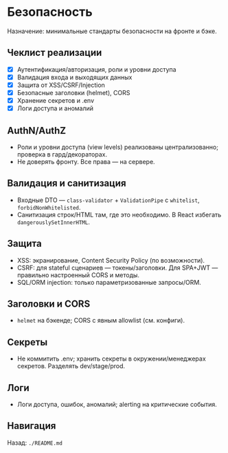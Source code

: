 # Безопасность

Назначение: минимальные стандарты безопасности на фронте и бэке.

## Чеклист реализации
- [x] Аутентификация/авторизация, роли и уровни доступа
- [x] Валидация входа и выходящих данных
- [x] Защита от XSS/CSRF/Injection
- [x] Безопасные заголовки (helmet), CORS
- [x] Хранение секретов и .env
- [x] Логи доступа и аномалий

## AuthN/AuthZ
- Роли и уровни доступа (view levels) реализованы централизованно; проверка в гард/декораторах.
- Не доверять фронту. Все права — на сервере.

## Валидация и санитизация
- Входные DTO — `class-validator` + `ValidationPipe` с `whitelist`, `forbidNonWhitelisted`.
- Санитизация строк/HTML там, где это необходимо. В React избегать `dangerouslySetInnerHTML`.

## Защита
- XSS: экранирование, Content Security Policy (по возможности).
- CSRF: для stateful сценариев — токены/заголовки. Для SPA+JWT — правильно настроенный CORS и методы.
- SQL/ORM injection: только параметризованные запросы/ORM.

## Заголовки и CORS
- `helmet` на бэкенде; CORS с явным allowlist (см. конфиги).

## Секреты
- Не коммитить .env; хранить секреты в окружении/менеджерах секретов. Разделять dev/stage/prod.

## Логи
- Логи доступа, ошибок, аномалий; alerting на критические события.

## Навигация
Назад: `./README.md`